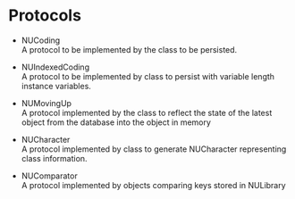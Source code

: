 # Protocols

* NUCoding  
A protocol to be implemented by the class to be persisted.

* NUIndexedCoding  
A protocol to be implemented by class to persist with variable length instance variables.

* NUMovingUp  
A protocol implemented by the class to reflect the state of the latest object from the database into the object in memory

* NUCharacter  
A protocol implemented by class to generate NUCharacter representing class information.

* NUComparator  
A protocol implemented by objects comparing keys stored in NULibrary

